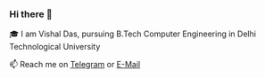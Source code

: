 ### Hi there 👋

🎓 I am Vishal Das, pursuing B.Tech Computer Engineering in Delhi Technological University

📫 Reach me on [Telegram](http://t.me/dvishal485) or [E-Mail](mailto:dvishal485@gmail.com)
